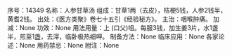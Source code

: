 序号：14349
名称：人参甘草汤
组成：甘草1两（去皮），桔梗5钱，人参2钱半，黄耆2钱。
出处：《医方类聚》卷七十五引《经验秘方》。
主治：咽喉肿痛。
加减：None
功效：None
用法用量：上 (口父)咀。每服3钱，加生姜3片，水1盏半，煎至1盏，去滓，临卧极热细呷。
制备方法：None
临床应用：None
各家论述：None
用药禁忌：None
附注：None
